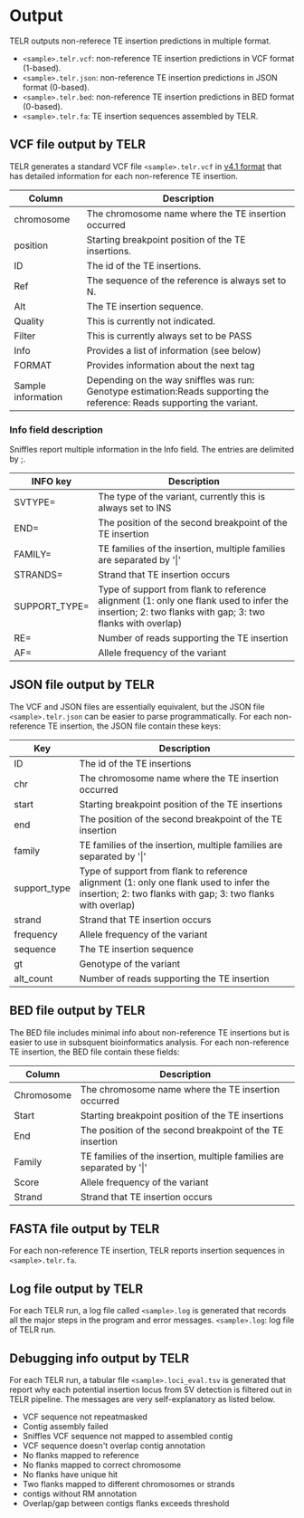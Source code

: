 # Output
TELR outputs non-referece TE insertion predictions in multiple format.
- `<sample>.telr.vcf`: non-reference TE insertion predictions in VCF format (1-based).
- `<sample>.telr.json`: non-reference TE insertion predictions in JSON format (0-based).
- `<sample>.telr.bed`: non-reference TE insertion predictions in BED format (0-based).
- `<sample>.telr.fa`: TE insertion sequences assembled by TELR.

## VCF file output by TELR
TELR generates a standard VCF file `<sample>.telr.vcf` in [v4.1 format](https://samtools.github.io/hts-specs/VCFv4.1.pdf) that has detailed information for each non-reference TE insertion.

Column | Description
-- | --
chromosome | The chromosome name where the TE insertion occurred
position | Starting breakpoint position of the TE insertions.
ID | The id of the TE insertions.
Ref | The sequence of the reference is always set to N.
Alt | The TE insertion sequence.
Quality | This is currently not indicated.
Filter | This is currently always set to be PASS
Info | Provides a list of information (see below)
FORMAT | Provides information about the next tag
Sample information | Depending on the way sniffles was run: Genotype estimation:Reads   supporting the reference: Reads supporting the variant.

### Info field description
Sniffles report multiple information in the Info field. The entries are delimited by ;.

INFO key | Description
-- | --
SVTYPE= | The type of the variant, currently this is always set to INS
END= | The position of the second breakpoint of the TE insertion
FAMILY= | TE families of the insertion, multiple families are separated by '\|'
STRANDS= | Strand that TE insertion occurs
SUPPORT_TYPE= | Type of support from flank to reference alignment (1: only one flank used to infer the insertion; 2: two flanks with gap; 3: two flanks with overlap)
RE= | Number of reads supporting the TE insertion
AF= | Allele frequency of the variant

## JSON file output by TELR
The VCF and JSON files are essentially equivalent, but the JSON file `<sample>.telr.json` can be easier to parse programmatically. For each non-reference TE insertion, the JSON file contain these keys:

Key | Description
-- | --
ID | The id of the TE insertions
chr | The chromosome name where the TE insertion occurred
start | Starting breakpoint position of the TE insertions
end | The position of the second breakpoint of the TE insertion
family | TE families of the insertion, multiple families are separated by '\|'
support_type | Type of support from flank to reference alignment (1: only one flank used to infer the insertion; 2: two flanks with gap; 3: two flanks with overlap)
strand | Strand that TE insertion occurs
frequency | Allele frequency of the variant
sequence | The TE insertion sequence
gt | Genotype of the variant
alt_count | Number of reads supporting the TE insertion

## BED file output by TELR
The BED file includes minimal info about non-reference TE insertions but is easier to use in subsquent bioinformatics analysis. For each non-reference TE insertion, the BED file contain these fields:

Column | Description
-- | --
Chromosome | The chromosome name where the TE insertion occurred
Start | Starting breakpoint position of the TE insertions
End | The position of the second breakpoint of the TE insertion
Family | TE families of the insertion, multiple families are separated by '\|'
Score | Allele frequency of the variant
Strand | Strand that TE insertion occurs

## FASTA file output by TELR
For each non-reference TE insertion, TELR reports insertion sequences in `<sample>.telr.fa`.

## Log file output by TELR
For each TELR run, a log file called `<sample>.log` is generated that records all the major steps in the program and error messages.
`<sample>.log`: log file of TELR run.

## Debugging info output by TELR
For each TELR run, a tabular file `<sample>.loci_eval.tsv` is generated that report why each potential insertion locus from SV detection is filtered out in TELR pipeline. The messages are very self-explanatory as listed below.
- VCF sequence not repeatmasked
- Contig assembly failed
- Sniffles VCF sequence not mapped to assembled contig
- VCF sequence doesn't overlap contig annotation
- No flanks mapped to reference
- No flanks mapped to correct chromosome
- No flanks have unique hit
- Two flanks mapped to different chromosomes or strands
- contigs without RM annotation
- Overlap/gap between contigs flanks exceeds threshold